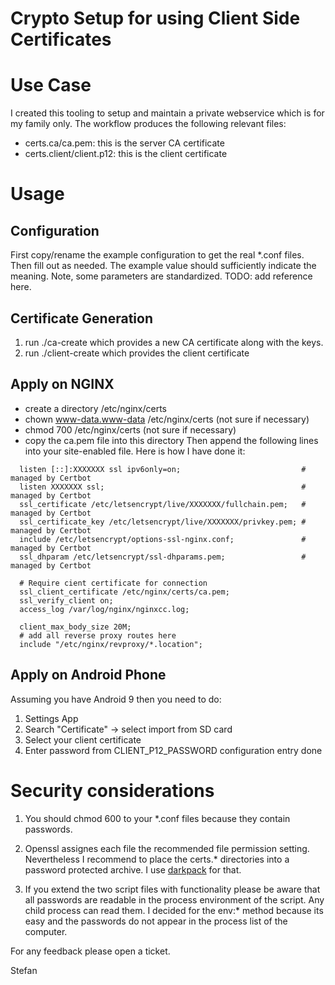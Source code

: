 # Crypto Setup for using Client Side Certificates

# Use Case
I created this tooling to setup and maintain a private webservice which is for my family only. The workflow produces the following relevant files:
* certs.ca/ca.pem: this is the server CA certificate
* certs.client/client.p12: this is the client certificate

# Usage
## Configuration
First copy/rename the example configuration to get the real *.conf files. Then fill out as needed. The example value should sufficiently indicate the meaning. Note, some parameters are standardized. TODO: add reference here.

## Certificate Generation
1. run ./ca-create which provides a new CA certificate along with the keys.
2. run ./client-create which provides the client certificate

## Apply on NGINX
* create a directory /etc/nginx/certs
* chown www-data.www-data /etc/nginx/certs (not sure if necessary)
* chmod 700 /etc/nginx/certs (not sure if necessary)
* copy the ca.pem file into this directory
Then append the following lines into your site-enabled file. Here is how I have done it:

```
  listen [::]:XXXXXXX ssl ipv6only=on;                           # managed by Certbot
  listen XXXXXXX ssl;                                            # managed by Certbot
  ssl_certificate /etc/letsencrypt/live/XXXXXXX/fullchain.pem;   # managed by Certbot
  ssl_certificate_key /etc/letsencrypt/live/XXXXXXX/privkey.pem; # managed by Certbot
  include /etc/letsencrypt/options-ssl-nginx.conf;               # managed by Certbot
  ssl_dhparam /etc/letsencrypt/ssl-dhparams.pem;                 # managed by Certbot

  # Require cient certificate for connection
  ssl_client_certificate /etc/nginx/certs/ca.pem;
  ssl_verify_client on;
  access_log /var/log/nginx/nginxcc.log;

  client_max_body_size 20M;
  # add all reverse proxy routes here
  include "/etc/nginx/revproxy/*.location";

```
## Apply on Android Phone
Assuming you have Android 9 then you need to do:
1. Settings App
2. Search "Certificate" -> select import from SD card
3. Select your client certificate
4. Enter password from CLIENT_P12_PASSWORD configuration entry
done

# Security considerations
1. You should chmod 600 to your *.conf files because they contain passwords.

2. Openssl assignes each file the recommended file permission setting. Nevertheless I recommend to place the certs.* directories into a password protected archive. I use [darkpack](https://github.com/StefKode/darkpack) for that.

3. If you extend the two script files with functionality please be aware that all passwords are readable in the process environment of the script. Any child process can read them. I decided for the env:* method because its easy and the passwords do not appear in the process list of the computer.

For any feedback please open a ticket.

Stefan

